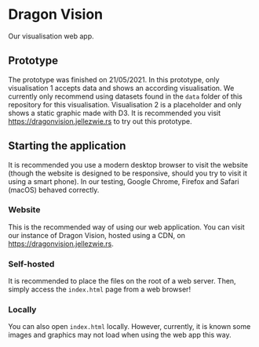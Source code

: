 # Dragon Vision
Our visualisation web app.

## Prototype
The prototype was finished on 21/05/2021. In this prototype, only visualisation 1 accepts data and shows an according visualisation. We currently only recommend using datasets found in the `data` folder of this repository for this visualisation.  Visualisation 2 is a placeholder and only shows a static graphic made with D3. It is recommended you visit https://dragonvision.jellezwie.rs to try out this prototype.

## Starting the application
It is recommended you use a modern desktop browser to visit the website (though the website is designed to be responsive, should you try to visit it using a smart phone). In our testing, Google Chrome, Firefox and Safari (macOS) behaved correctly.

### Website
This is the recommended way of using our web application. You can visit our instance of Dragon Vision, hosted using a CDN, on https://dragonvision.jellezwie.rs.

### Self-hosted
It is recommended to place the files on the root of a web server. Then, simply access the `index.html` page from a web browser! 

### Locally
You can also open `index.html` locally. However, currently, it is known some images and graphics may not load when using the web app this way.
